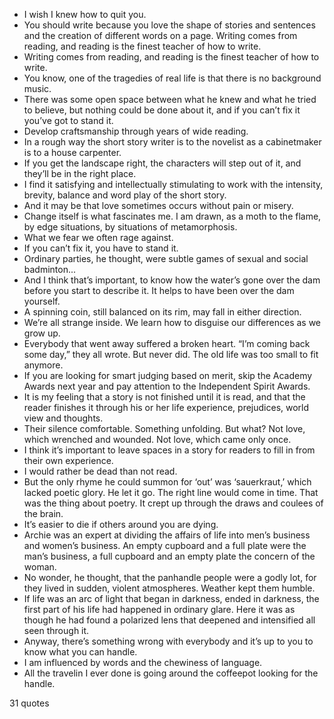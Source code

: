  - I wish I knew how to quit you.
 - You should write because you love the shape of stories and sentences and the creation of different words on a page. Writing comes from reading, and reading is the finest teacher of how to write.
 - Writing comes from reading, and reading is the finest teacher of how to write.
 - You know, one of the tragedies of real life is that there is no background music.
 - There was some open space between what he knew and what he tried to believe, but nothing could be done about it, and if you can’t fix it you’ve got to stand it.
 - Develop craftsmanship through years of wide reading.
 - In a rough way the short story writer is to the novelist as a cabinetmaker is to a house carpenter.
 - If you get the landscape right, the characters will step out of it, and they’ll be in the right place.
 - I find it satisfying and intellectually stimulating to work with the intensity, brevity, balance and word play of the short story.
 - And it may be that love sometimes occurs without pain or misery.
 - Change itself is what fascinates me. I am drawn, as a moth to the flame, by edge situations, by situations of metamorphosis.
 - What we fear we often rage against.
 - If you can’t fix it, you have to stand it.
 - Ordinary parties, he thought, were subtle games of sexual and social badminton...
 - And I think that’s important, to know how the water’s gone over the dam before you start to describe it. It helps to have been over the dam yourself.
 - A spinning coin, still balanced on its rim, may fall in either direction.
 - We’re all strange inside. We learn how to disguise our differences as we grow up.
 - Everybody that went away suffered a broken heart. “I’m coming back some day,” they all wrote. But never did. The old life was too small to fit anymore.
 - If you are looking for smart judging based on merit, skip the Academy Awards next year and pay attention to the Independent Spirit Awards.
 - It is my feeling that a story is not finished until it is read, and that the reader finishes it through his or her life experience, prejudices, world view and thoughts.
 - Their silence comfortable. Something unfolding. But what? Not love, which wrenched and wounded. Not love, which came only once.
 - I think it’s important to leave spaces in a story for readers to fill in from their own experience.
 - I would rather be dead than not read.
 - But the only rhyme he could summon for ‘out’ was ‘sauerkraut,’ which lacked poetic glory. He let it go. The right line would come in time. That was the thing about poetry. It crept up through the draws and coulees of the brain.
 - It’s easier to die if others around you are dying.
 - Archie was an expert at dividing the affairs of life into men’s business and women’s business. An empty cupboard and a full plate were the man’s business, a full cupboard and an empty plate the concern of the woman.
 - No wonder, he thought, that the panhandle people were a godly lot, for they lived in sudden, violent atmospheres. Weather kept them humble.
 - If life was an arc of light that began in darkness, ended in darkness, the first part of his life had happened in ordinary glare. Here it was as though he had found a polarized lens that deepened and intensified all seen through it.
 - Anyway, there’s something wrong with everybody and it’s up to you to know what you can handle.
 - I am influenced by words and the chewiness of language.
 - All the travelin I ever done is going around the coffeepot looking for the handle.

31 quotes